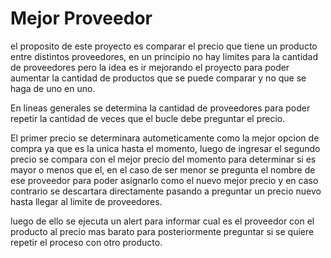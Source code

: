 # Mejor Proveedor
el proposito de este proyecto es comparar el precio que tiene un producto entre distintos proveedores, en un principio no hay limites para la cantidad de proveedores pero la idea es ir mejorando el proyecto para poder aumentar la cantidad de productos que se puede comparar y no que se haga de uno en uno.

En lineas generales se determina la cantidad de proveedores para poder repetir la cantidad de veces que el bucle debe preguntar el precio.

El primer precio se determinara autometicamente como la mejor opcion de compra ya que es la unica hasta el momento, luego de ingresar el segundo precio se compara con el mejor precio del momento para determinar si es mayor o menos que el, en el caso de ser menor se pregunta el nombre de ese proveedor para poder asignarlo como el nuevo mejor precio y en caso contrario se descartara directamente pasando a preguntar un precio nuevo hasta llegar al limite de proveedores.

luego de ello se ejecuta un alert para informar cual es el proveedor con el producto al precio mas barato para posteriormente preguntar si se quiere repetir el proceso con otro producto.